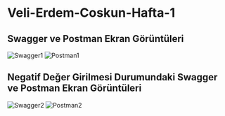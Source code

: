 # Veli-Erdem-Coskun-Hafta-1

## Swagger ve Postman Ekran Görüntüleri
![Swagger1](https://user-images.githubusercontent.com/73236987/184505392-74cefdeb-f3d3-4d8b-b13b-f5287a2609d8.jpeg)
![Postman1](https://user-images.githubusercontent.com/73236987/184505396-46d91b48-ef43-45f3-bcbd-a3bfebb516d4.jpeg)

## Negatif Değer Girilmesi Durumundaki Swagger ve Postman Ekran Görüntüleri
![Swagger2](https://user-images.githubusercontent.com/73236987/184505398-03369b51-3f65-4b96-b1d5-1bc0881934d7.jpg)
![Postman2](https://user-images.githubusercontent.com/73236987/184505401-7f95447d-9cf8-4f98-91b3-1b5809ce65f2.jpeg)

